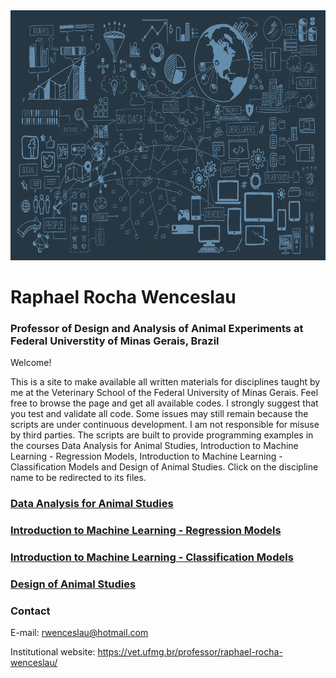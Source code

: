 <img src="imagem_datascience2.png" width="1200" height="400" />


# **Raphael Rocha Wenceslau**  
### Professor of Design and Analysis of Animal Experiments at Federal Universtity of Minas Gerais, Brazil


Welcome!

This is a site to make available all written materials for disciplines taught by me at the Veterinary School of the Federal University of Minas Gerais.
Feel free to browse the page and get all available codes. I strongly suggest that you test and validate all code. Some issues may still remain because the scripts are under continuous development. I am not responsible for misuse by third parties.
The scripts are built to provide programming examples in the courses Data Analysis for Animal Studies, Introduction to Machine Learning - Regression Models, Introduction to Machine Learning - Classification Models and Design of Animal Studies.
Click on the discipline name to be redirected to its files.




### [Data Analysis for Animal Studies](https://github.com/raphaelrochaw/dataanalysis)

### [Introduction to Machine Learning - Regression Models](https://github.com/raphaelrochaw/regression)

### [Introduction to Machine Learning - Classification Models](https://github.com/raphaelrochaw/classification)

### [Design of Animal Studies](https://github.com/raphaelrochaw/design)




### Contact
E-mail: rwenceslau@hotmail.com

Institutional website: https://vet.ufmg.br/professor/raphael-rocha-wenceslau/



